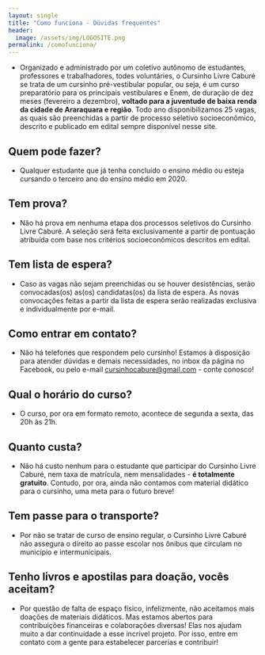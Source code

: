 ```yaml
---
layout: single
title: "Como funciona - Dúvidas frequentes"
header:
  image: /assets/img/LOGOSITE.png
permalink: /comofunciona/
---
```


- Organizado e administrado por um coletivo autônomo de estudantes, professores e trabalhadores, todes voluntáries, o Cursinho Livre Caburé se trata de um cursinho pré-vestibular popular, ou seja, é um curso preparatório para os principais vestibulares e Enem, de duração de dez meses (fevereiro a dezembro), **voltado para a juventude de baixa renda da cidade de Araraquara e região**. Todo ano disponibilizamos 25 vagas, as quais são preenchidas a partir de processo seletivo socioeconômico, descrito e publicado em edital sempre disponível nesse site.

## Quem pode fazer?

- Qualquer estudante que já tenha concluído o ensino médio ou esteja cursando o terceiro ano do ensino médio em 2020.

## Tem prova?

- Não há prova em nenhuma etapa dos processos seletivos do Cursinho Livre Caburé. A seleção será feita exclusivamente a partir de pontuação atribuída com base nos critérios socioeconômicos descritos em edital.

## Tem lista de espera?

- Caso as vagas não sejam preenchidas ou se houver desistências, serão convocadas(os) as(os) candidatas(os) da lista de espera. As novas convocações feitas a partir da lista de espera serão realizadas exclusiva e individualmente por e-mail.

## Como entrar em contato?

- Não há telefones que respondem pelo cursinho! Estamos à disposição para atender dúvidas e demais necessidades, no inbox da página no Facebook, ou pelo e-mail cursinhocabure@gmail.com - conte conosco!

## Qual o horário do curso?

- O curso, por ora em formato remoto, acontece de segunda a sexta, das 20h às 21h.

## Quanto custa?

- Não há custo nenhum para o estudante que participar do Cursinho Livre Caburé, nem taxa de matrícula, nem mensalidades - **é totalmente gratuito**. Contudo, por ora, ainda não contamos com material didático para o cursinho, uma meta para o futuro breve!

## Tem passe para o transporte?

- Por não se tratar de curso de ensino regular, o Cursinho Livre Caburé não assegura o direito ao passe escolar nos ônibus que circulam no município e intermunicipais.

## Tenho livros e apostilas para doação, vocês aceitam?

- Por questão de falta de espaço físico, infelizmente, não aceitamos mais doações de materiais didáticos. Mas estamos abertos para contribuições financeiras e colaborações diversas! Elas nos ajudam muito a dar continuidade a esse incrível projeto. Por isso, entre em contato com a gente para estabelecer parcerias e contribuir!